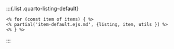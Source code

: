 :::{.list .quarto-listing-default}
```{=html}
<% for (const item of items) { %>
<% partial('item-default.ejs.md', {listing, item, utils }) %>
<% } %>
```
:::
